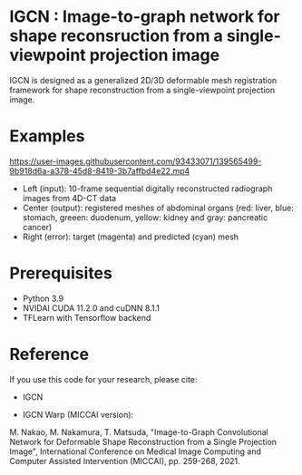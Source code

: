 # IGCN : Image-to-graph network for shape reconsruction from a single-viewpoint projection image
IGCN is designed as a generalized 2D/3D deformable mesh registration framework for shape reconstruction from a single-viewpoint projection image. 


# Examples
https://user-images.githubusercontent.com/93433071/139565499-9b918d6a-a378-45d8-8419-3b7affbd4e22.mp4

- Left (input): 10-frame sequential digitally reconstructed radiograph images from 4D-CT data 
- Center (output): registered meshes of abdominal organs (red: liver, blue: stomach, greeen: duodenum, yellow: kidney and gray: pancreatic cancer)  
- Right (error): target (magenta) and predicted (cyan) mesh  

# Prerequisites
- Python 3.9
- NVIDAI CUDA 11.2.0 and cuDNN 8.1.1
- TFLearn with Tensorflow backend

# Reference
If you use this code for your research, please cite:

- IGCN


- IGCN Warp (MICCAI version): 

M. Nakao, M. Nakamura, T. Matsuda, "Image-to-Graph Convolutional Network for Deformable Shape Reconstruction from a Single Projection Image", International Conference on Medical Image Computing and Computer Assisted Intervention (MICCAI), pp. 259-268, 2021.

